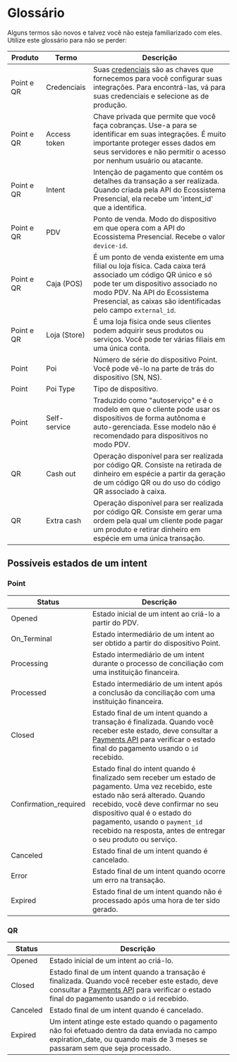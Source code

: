 # Glossário

Alguns termos são novos e talvez você não esteja familiarizado com eles. Utilize este glossário para não se perder:

| Produto       | Termo           | Descrição                                                                                                                                                                                       |
|---------------|-----------------|-------------------------------------------------------------------------------------------------------------------------------------------------------------------------------------------------|
| Point e QR    | Credenciais    | Suas [credenciais](/developers/pt/docs/checkout-pro/additional-content/your-integrations/credentials) são as chaves que fornecemos para você configurar suas integrações. Para encontrá-las, vá para suas credenciais e selecione as de produção.                                     |
| Point e QR    | Access token    | Chave privada que permite que você faça cobranças. Use-a para se identificar em suas integrações. É muito importante proteger esses dados em seus servidores e não permitir o acesso por nenhum usuário ou atacante.                  |
| Point e QR    | Intent          | Intenção de pagamento que contém os detalhes da transação a ser realizada. Quando criada pela API do Ecossistema Presencial, ela recebe um 'intent_id' que a identifica.                          |
| Point e QR    | PDV             | Ponto de venda. Modo do dispositivo em que opera com a API do Ecossistema Presencial. Recebe o valor `device-id`.                                                                                |
| Point e QR    | Caja (POS)      | É um ponto de venda existente em uma filial ou loja física. Cada caixa terá associado um código QR único e só pode ter um dispositivo associado no modo PDV. Na API do Ecossistema Presencial, as caixas são identificadas pelo campo `external_id`.|
| Point e QR    | Loja (Store)    | É uma loja física onde seus clientes podem adquirir seus produtos ou serviços. Você pode ter várias filiais em uma única conta.
| Point         | Poi             | Número de série do dispositivo Point. Você pode vê-lo na parte de trás do dispositivo (SN, NS).                                                                                                 |
| Point         | Poi Type        | Tipo de dispositivo.                                                                                                                                                                           |
| Point         | Self-service    | Traduzido como "autoserviço" e é o modelo em que o cliente pode usar os dispositivos de forma autônoma e auto-gerenciada. Esse modelo não é recomendado para dispositivos no modo PDV.           |
| QR            | Cash out        | Operação disponível para ser realizada por código QR. Consiste na retirada de dinheiro em espécie a partir da geração de um código QR ou do uso do código QR associado à caixa.                      |
| QR            | Extra cash      | Operação disponível para ser realizada por código QR. Consiste em gerar uma ordem pela qual um cliente pode pagar um produto e retirar dinheiro em espécie em uma única transação.                  |


## Possíveis estados de um intent

### Point

| Status | Descrição |
|---|---|
| Opened | Estado inicial de um intent ao criá-lo a partir do PDV. |
| On_Terminal | Estado intermediário de um intent ao ser obtido a partir do dispositivo Point. |
| Processing | Estado intermediário de um intent durante o processo de conciliação com uma instituição financeira. |
| Processed | Estado intermediário de um intent após a conclusão da conciliação com uma instituição financeira. |
| Closed | Estado final de um intent quando a transação é finalizada. Quando você receber este estado, deve consultar a [Payments API](/developers/pt/reference/payments/_payments_search/get) para verificar o estado final do pagamento usando o `id` recebido. |
| Confirmation_required | Estado final do intent quando é finalizado sem receber um estado de pagamento. Uma vez recebido, este estado não será alterado. Quando recebido, você deve confirmar no seu dispositivo qual é o estado do pagamento, usando o `payment_id` recebido na resposta, antes de entregar o seu produto ou serviço. |
| Canceled | Estado final de um intent quando é cancelado. |
| Error | Estado final de um intent quando ocorre um erro na transação. |
| Expired | Estado final de um intent quando não é processado após uma hora de ter sido gerado. |

### QR

| Status | Descrição |
|---|---|
| Opened | Estado inicial de um intent ao criá-lo. |
| Closed | Estado final de um intent quando a transação é finalizada. Quando você receber este estado, deve consultar a [Payments API](/developers/pt/reference/payments/_payments_search/get) para verificar o estado final do pagamento usando o `id` recebido. |
| Canceled | Estado final de um intent quando é cancelado. |
| Expired | Um intent atinge este estado quando o pagamento não foi efetuado dentro da data enviada no campo expiration_date, ou quando mais de 3 meses se passaram sem que seja processado. |


